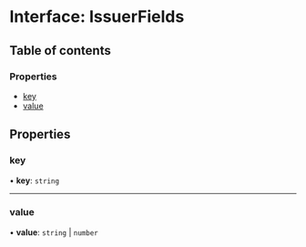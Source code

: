 # Interface: IssuerFields

## Table of contents

### Properties

- [key](IssuerFields.md#key)
- [value](IssuerFields.md#value)

## Properties

### key

• **key**: `string`

___

### value

• **value**: `string` \| `number`
